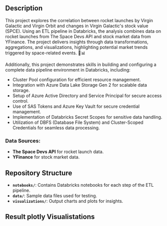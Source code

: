 ## Description
This project explores the correlation between rocket launches by Virgin Galactic and Virgin Orbit and changes in Virgin Galactic's stock value (SPCE). Using an ETL pipeline in Databricks, the analysis combines data on rocket launches from The Space Devs API and stock market data from YFinance. The project delivers insights through data transformations, aggregations, and visualizations, highlighting potential market trends triggered by space-related events. 🚀📊

Additionally, this project demonstrates skills in building and configuring a complete data pipeline environment in Databricks, including:

- Cluster Pool configuration for efficient resource management.
- Integration with Azure Data Lake Storage Gen 2 for scalable data storage.
- Setup of Azure Active Directory and Service Principal for secure access control.
- Use of SAS Tokens and Azure Key Vault for secure credential management.
- Implementation of Databricks Secret Scopes for sensitive data handling.
- Utilization of DBFS (Database File System) and Cluster-Scoped Credentials for seamless data processing.

### Data Sources:
- **The Space Devs API** for rocket launch data.
- **YFinance** for stock market data.

## Repository Structure

- **`notebooks/`**: Contains Databricks notebooks for each step of the ETL pipeline.
- **`data/`**: Sample data files used for testing.
- **`visualizations/`**: Output charts and plots for insights.

## Result plotly Visualistations

